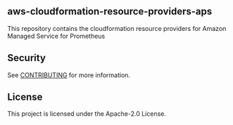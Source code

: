 ## aws-cloudformation-resource-providers-aps

This repository contains the cloudformation resource providers for Amazon Managed Service for Prometheus

## Security

See [CONTRIBUTING](CONTRIBUTING.md#security-issue-notifications) for more information.

## License

This project is licensed under the Apache-2.0 License.


